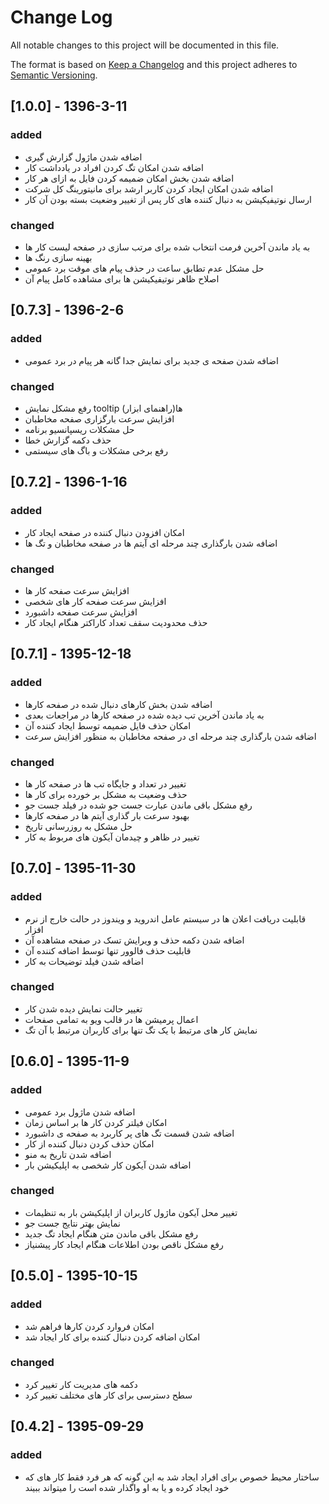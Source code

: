 # Change Log

All notable changes to this project will be documented in this file.

The format is based on [Keep a Changelog](http://keepachangelog.com/) 
and this project adheres to [Semantic Versioning](http://semver.org/).

## [1.0.0] - 1396-3-11

### added
 - اضافه شدن ماژول گزارش گیری
 - اضافه شدن امکان تگ کردن افراد در یادداشت کار
 - اضافه شدن بخش امکان ضمیمه کردن فایل به ازای  هر کار
 - اضافه شدن امکان ایجاد کردن کاربر ارشد برای مانیتورینگ کل شرکت
 - ارسال نوتیفیکیشن به دنبال کننده های کار پس از تغییر وضعیت بسته بودن آن کار
### changed
 - به یاد ماندن آخرین فرمت انتخاب شده برای مرتب سازی در صفحه لیست کار ها
 - بهینه سازی رنگ ها
 - حل مشکل عدم تطابق ساعت در حذف پیام های موقت برد عمومی
 - اصلاح ظاهر نوتیفیکیشن ها برای مشاهده کامل پیام آن
## [0.7.3] - 1396-2-6

### added
 - اضافه شدن صفحه ی جدید برای نمایش جدا گانه هر پیام در برد عمومی
### changed
 - رفع مشکل نمایش tooltip ها(راهنمای ابزار)
 - افزایش سرعت بارگزاری صفحه مخاطبان
 - حل مشکلات ریسپانسیو برنامه
 - حذف دکمه گزارش خطا
 - رفع برخی مشکلات و باگ های سیستمی
## [0.7.2] - 1396-1-16

### added
 - امکان افزودن دنبال کننده در صفحه ایجاد کار
 - اضافه شدن بارگذاری چند مرحله ای آیتم ها در صفحه مخاطبان و تگ ها
### changed
 - افزایش سرعت صفحه کار ها
 - افزایش سرعت صفحه کار های شخصی
 - افزایش سرعت صفحه داشبورد
 - حذف محدودیت سقف تعداد کاراکتر هنگام ایجاد کار
 
## [0.7.1] - 1395-12-18

### added
 - اضافه شدن بخش کارهای دنبال شده در صفحه کارها
 - به یاد ماندن آخرین تب دیده شده در صفحه کارها در مراجعات بعدی
 - امکان حذف فایل ضمیمه توسط ایجاد کننده آن
 - اضافه شدن بارگذاری چند مرحله ای در صفحه مخاطبان به منظور افزایش سرعت
### changed
 - تغییر در تعداد و جایگاه تب ها در صفحه کار ها
 - حذف وضعیت به مشکل بر خورده برای کار ها
 - رفع مشکل باقی ماندن عبارت جست جو شده در فیلد جست جو
 - بهبود سرعت بار گذاری آیتم ها در صفحه کارها
 - حل مشکل به روزرسانی تاریخ
 - تغییر در ظاهر و چیدمان آیکون های مربوط به کار
## [0.7.0] - 1395-11-30

### added
 - قابلیت دریافت اعلان ها در سیستم عامل اندروید و ویندوز در حالت خارج از نرم افزار
 - اضافه شدن دکمه حذف و ویرایش تسک در صفحه مشاهده آن
 - قابلیت حذف فالوور تنها توسط اضافه کننده آن
 - اضافه شدن فیلد توضیحات به کار
### changed
 - تغییر حالت نمایش دیده شدن کار
 - اعمال پرمیشن ها در قالب ویو به تمامی صفحات
 - نمایش کار های مرتبط با یک تگ تنها برای کاربران مرتبط با آن تگ
## [0.6.0] - 1395-11-9

### added
 - اضافه شدن ماژول برد عمومی
 - امکان فیلتر کردن کار ها بر اساس زمان
 - اضافه شدن قسمت تگ های پر کاربرد به صفحه ی داشبورد
 - امکان حذف کردن دنبال کننده از کار
 - اضافه شدن تاریخ به منو
 - اضافه شدن آیکون کار شخصی به اپلیکیشن بار
### changed
 - تغییر محل آیکون ماژول کاربران از اپلیکیشن بار به تنظیمات
 - نمایش بهتر نتایج جست جو
 - رفع مشکل باقی ماندن متن هنگام ایجاد تگ جدید
 - رفع مشکل ناقص بودن اطلاعات هنگام ایجاد کار پیشنیاز
## [0.5.0] - 1395-10-15

### added
 - امکان فروارد کردن کارها فراهم شد
 - امکان اضافه کردن دنبال کننده برای کار ایجاد شد
### changed
 - دکمه های مدیریت کار تغییر کرد
 - سطح دسترسی برای کار های مختلف تغییر کرد
## [0.4.2] - 1395-09-29

### added 
 - ساختار محیط خصوص برای افراد ایجاد شد به این گونه که هر فرد فقط کار های که خود ایجاد کرده و یا به او واگذار شده است را میتواند ببیند
 